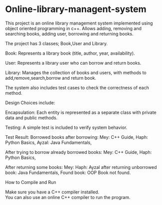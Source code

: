 # Online-library-managent-system

This project is an online library management system implemented using object oriented programming in c++.
Allows adding, removing and searching books, adding user, borrowing and returning books.

The project has 3 classes; Book,User and Library.

  Book: Represents a library book (title, author, year, availability). 
  
  User: Represents a library user who can borrow and return books.
  
  Library: Manages the collection of books and users, with methods to add,remove,search,borrow and              return book.
  
The system also includes test cases to check the correctness of each method.

Design Choices include:

  Encapsulation: Each entity is represented as a separate class with private data and public                        methods.
  
  Testing: A simple test is included to verify system behavior. 

Test Result:
Borrowed books after borrowing:
Mey: C++ Guide, 
Haph: Python Basics, 
Ayzal: Java Fundamentals, 

After trying to borrow already borrowed books:
Mey: C++ Guide, 
Haph: Python Basics, 

After returning some books:
Mey: 
Haph: 
Ayzal after returning unborrowed book: Java Fundamentals, 
Found book: OOP
Book not found.
  
How to Compile and Run

Make sure you have a C++ compiler installed.  
You can also use an online C++ compiler to run the program.

